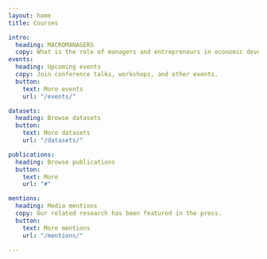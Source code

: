 ```yaml
---
layout: home
title: Courses

intro:
  heading: MACROMANAGERS
  copy: What is the role of managers and entrepreneurs in economic development? 
events:
  heading: Upcoming events
  copy: Join conference talks, workshops, and other events.
  button:
    text: More events
    url: "/events/"

datasets:
  heading: Browse datasets
  button:
    text: More datasets
    url: "/datasets/"

publications:
  heading: Browse publications
  button:
    text: More
    url: "#"

mentions:
  heading: Media mentions
  copy: Our related research has been featured in the press.
  button:
    text: More mentions
    url: "/mentions/"

---
```


